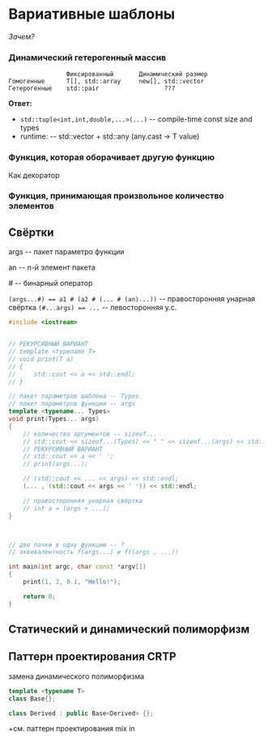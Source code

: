 #  Вариативные шаблоны

*Зачем?*

### Динамический гетерогенный массив
```
                Фиксированный       Динамический размер
Гомогенные      T[], std::array     new[], std::vector
Гетерогенные    std::pair                  ???
```

**Ответ:** 
- `std::tuple<int,int,double,...>(...)` -- compile-time const size and types
- runtime: -- std::vector + std::any (any.cast<T> -> T value)

### Функция, которая оборачивает другую функцию
Как декоратор

### Функция, принимающая произвольное количество элементов

## Свёртки

args -- пакет параметро функции

an -- n-й элемент пакета

\# -- бинарный оператор

`(args...#) == a1 # (a2 # (... # (an)...))` -- правосторонняя унарная свёртка
`(#...args) == ...` -- левосторонняя у.с.

```cpp
#include <iostream>


// РЕКУРСИВНЫЙ ВАРИАНТ
// template <typename T>
// void print(T a)
// {
//     std::cout << a << std::endl;
// }

// пакет параметров шаблона -- Types
// пакет параметров функции -- args
template <typename... Types>
void print(Types... args)
{
    // количество аргументов -- sizeof...
    // std::cout << sizeof...(Types) << " " << sizeof...(args) << std::endl;
    // РЕКУРСИВНЫЙ ВАРИАНТ
    // std::cout << a << ' ';
    // print(args...);

    // (std::cout << ... << args) << std::endl;
    (... , (std::cout << args << ' ')) << std::endl;

    // правосторонняя унарная свёртка
    // int a = (args + ...);
}



// две пачки в одну функцию -- ?
// эквивалентность f(args...) и f((args , ...))

int main(int argc, char const *argv[])
{
    print(1, 2, 0.1, "Hello!");

    return 0;
}
```

## Статический и динамический полиморфизм

## Паттерн проектирования CRTP

замена динамического полиморфизма

```cpp
template <typename T>
class Base{};

class Derived : public Base<Derived> {};
```
+см. паттерн проектирования mix in